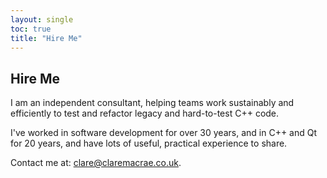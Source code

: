 ```yaml
---
layout: single
toc: true
title: "Hire Me"
---
```


## Hire Me

I am an independent consultant, helping teams work sustainably and efficiently to test and refactor legacy and hard-to-test C++ code.

I've worked in software development for over 30 years, and in C++ and Qt for 20 years, and have lots of useful, practical experience to share.

Contact me at: clare@claremacrae.co.uk.